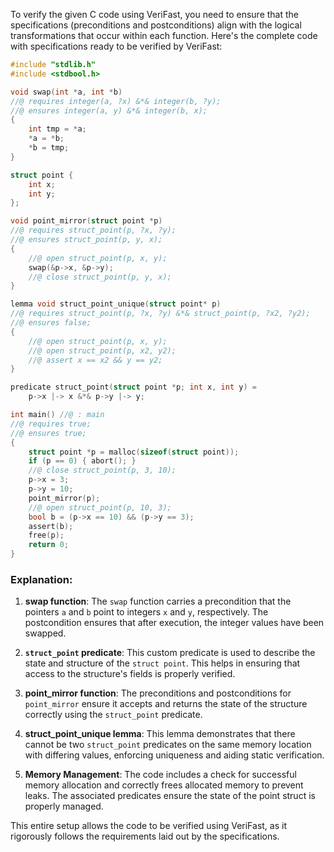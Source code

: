 To verify the given C code using VeriFast, you need to ensure that the specifications (preconditions and postconditions) align with the logical transformations that occur within each function. Here's the complete code with specifications ready to be verified by VeriFast:

```c
#include "stdlib.h"
#include <stdbool.h>

void swap(int *a, int *b)
//@ requires integer(a, ?x) &*& integer(b, ?y);
//@ ensures integer(a, y) &*& integer(b, x);
{
    int tmp = *a;
    *a = *b;
    *b = tmp;
}

struct point {
    int x;
    int y;
};

void point_mirror(struct point *p)
//@ requires struct_point(p, ?x, ?y);
//@ ensures struct_point(p, y, x);
{
    //@ open struct_point(p, x, y);
    swap(&p->x, &p->y);
    //@ close struct_point(p, y, x);
}

lemma void struct_point_unique(struct point* p)
//@ requires struct_point(p, ?x, ?y) &*& struct_point(p, ?x2, ?y2);
//@ ensures false;
{
    //@ open struct_point(p, x, y);
    //@ open struct_point(p, x2, y2);
    //@ assert x == x2 && y == y2;
}

predicate struct_point(struct point *p; int x, int y) =
    p->x |-> x &*& p->y |-> y;

int main() //@ : main
//@ requires true;
//@ ensures true;
{
    struct point *p = malloc(sizeof(struct point));
    if (p == 0) { abort(); }
    //@ close struct_point(p, 3, 10);
    p->x = 3;
    p->y = 10;
    point_mirror(p);
    //@ open struct_point(p, 10, 3);
    bool b = (p->x == 10) && (p->y == 3);
    assert(b);
    free(p);
    return 0;
}
```

### Explanation:

1. **swap function**: The `swap` function carries a precondition that the pointers `a` and `b` point to integers `x` and `y`, respectively. The postcondition ensures that after execution, the integer values have been swapped.

2. **`struct_point` predicate**: This custom predicate is used to describe the state and structure of the `struct point`. This helps in ensuring that access to the structure's fields is properly verified.

3. **point_mirror function**: The  preconditions and postconditions for `point_mirror` ensure it accepts and returns the state of the structure correctly using the `struct_point` predicate.

4. **struct_point_unique lemma**: This lemma demonstrates that there cannot be two `struct_point` predicates on the same memory location with differing values, enforcing uniqueness and aiding static verification.

5. **Memory Management**: The code includes a check for successful memory allocation and correctly frees allocated memory to prevent leaks. The associated predicates ensure the state of the point struct is properly managed.

This entire setup allows the code to be verified using VeriFast, as it rigorously follows the requirements laid out by the specifications.
